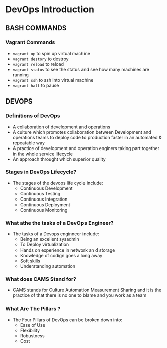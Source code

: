 # DevOps Introduction 

## BASH COMMANDS
### Vagrant Commands
- `vagrant up` to spin up virtual machine
- `vagrant destory` to destroy
- `vagrant reload` to reload
- `vagrant status` to see the status and see how many machines are running 
- `vagrant ssh` to ssh into virtual machine 
- `vagrant halt` to pause 

## DEVOPS
### Definitions of DevOps
- A collaboration of development and operations
- A culture which promotes collaboration between Development and operations teams to deploy code to production faster in an automated & repeatable way
- A practice of development and operation enginers taking part together in the whole service lifecycle
- An approach throught which superior quality

### Stages in DevOps Lifecycle?
- The stages of the devops life cycle include:
	- Continuous Development
	- Continuous Testing 
	- Continuous Integration
	- Continuous Deployment 
	- Continuous Monitoring   
### What athe the tasks of a DevOps Engineer?
- The tasks of a Devops enginneer include:
	- Being an excellent sysadmin
	- To Deploy virtualization
	- Hands on experience in network an d storage
	- Knowledge of codign goes a long away
	- Soft skills
	- Understanding automation
### What does CAMS Stand for?
- CAMS stands for Culture Automation Measurement Sharing and it is the practice of that there is no one to blame and you work as a team
### What Are The Pillars ?
- The Four Pillars of DevOps can be broken down into:
	- Ease of Use
	- Flexibility
	- Robustness
	- Cost
